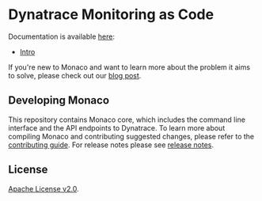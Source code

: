 # Dynatrace Monitoring as Code

Documentation is available [here](https://dynatrace-oss.github.io/dynatrace-monitoring-as-code/):
  - [Intro](https://dynatrace-oss.github.io/dynatrace-monitoring-as-code/)

If you're new to Monaco and want to learn more about the problem it aims to solve, please check out our [blog post](https://www.dynatrace.com/news/blog/).

Developing Monaco
--------------------

This repository contains Monaco core, which includes the command line interface and the API endpoints to Dynatrace.
To learn more about compiling Monaco and contributing suggested changes, please refer to the [contributing guide](./contributing).
For release notes please see [release notes](./RELEASE_NOTES.md).

## License
[Apache License v2.0](https://github.com/dynatrace-oss/dynatrace-monitoring-as-code/blob/main/LICENSE).